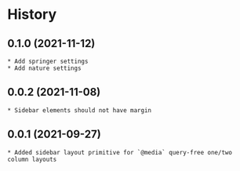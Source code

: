 # History

## 0.1.0 (2021-11-12)
    * Add springer settings
    * Add nature settings

## 0.0.2 (2021-11-08)
	* Sidebar elements should not have margin

## 0.0.1 (2021-09-27)
	* Added sidebar layout primitive for `@media` query-free one/two column layouts
